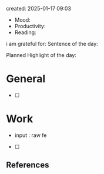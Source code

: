 

created: 2025-01-17 09:03

- Mood:
- Productivity:
- Reading:

i am grateful for:
Sentence of the day:

Planned Highlight of the day:

# General

- [ ] 


# Work
- input : raw fe
- [ ] 







## References
